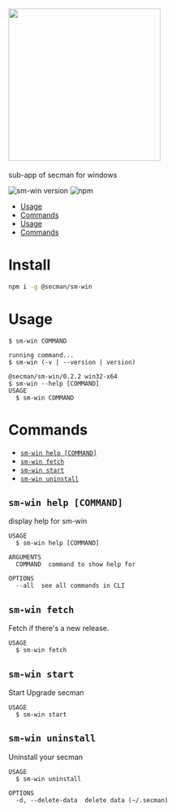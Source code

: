 # <img src="https://assets.secman.dev/apps/sm-win.svg" width="300px" />

sub-app of secman for windows

![sm-win version](https://img.shields.io/npm/v/@secman/sm-win?color=blue&label=version&logo=npm&style=flat-square)
![npm](https://img.shields.io/npm/dw/@secman/sm-win?style=flat-square)

* [Usage](#usage)
* [Commands](#commands)
* [Usage](#usage)
* [Commands](#commands)

# Install

```bash
npm i -g @secman/sm-win
```

# Usage
```sh-session
$ sm-win COMMAND

running command...
$ sm-win (-v | --version | version)

@secman/sm-win/0.2.2 win32-x64
$ sm-win --help [COMMAND]
USAGE
  $ sm-win COMMAND
```

# Commands
* [`sm-win help [COMMAND]`](#sm-win-help-command)
* [`sm-win fetch`](#sm-win-fetch)
* [`sm-win start`](#sm-win-start)
* [`sm-win uninstall`](#sm-win-uninstall)

## `sm-win help [COMMAND]`

display help for sm-win

```
USAGE
  $ sm-win help [COMMAND]

ARGUMENTS
  COMMAND  command to show help for

OPTIONS
  --all  see all commands in CLI
```

## `sm-win fetch`

Fetch if there's a new release.

```
USAGE
  $ sm-win fetch
```

## `sm-win start`

Start Upgrade secman

```
USAGE
  $ sm-win start
```

## `sm-win uninstall`

Uninstall your secman

```
USAGE
  $ sm-win uninstall

OPTIONS
  -d, --delete-data  delete data (~/.secman)
```
